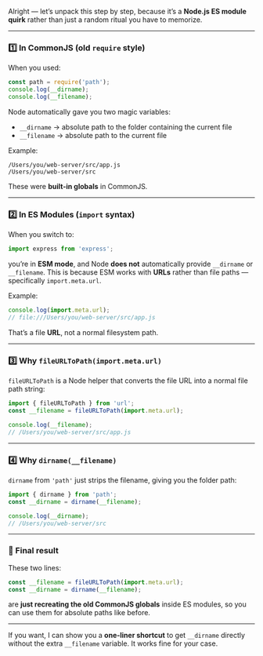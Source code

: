 Alright — let’s unpack this step by step, because it’s a **Node.js ES module quirk** rather than just a random ritual you have to memorize.

---

### 1️⃣ In CommonJS (old `require` style)

When you used:

```js
const path = require('path');
console.log(__dirname);
console.log(__filename);
```

Node automatically gave you two magic variables:

* `__dirname` → absolute path to the folder containing the current file
* `__filename` → absolute path to the current file

Example:

```
/Users/you/web-server/src/app.js
/Users/you/web-server/src
```

These were **built-in globals** in CommonJS.

---

### 2️⃣ In ES Modules (`import` syntax)

When you switch to:

```js
import express from 'express';
```

you’re in **ESM mode**, and Node **does not** automatically provide `__dirname` or `__filename`.
This is because ESM works with **URLs** rather than file paths — specifically `import.meta.url`.

Example:

```js
console.log(import.meta.url);
// file:///Users/you/web-server/src/app.js
```

That’s a file **URL**, not a normal filesystem path.

---

### 3️⃣ Why `fileURLToPath(import.meta.url)`

`fileURLToPath` is a Node helper that converts the file URL into a normal file path string:

```js
import { fileURLToPath } from 'url';
const __filename = fileURLToPath(import.meta.url);

console.log(__filename);
// /Users/you/web-server/src/app.js
```

---

### 4️⃣ Why `dirname(__filename)`

`dirname` from `'path'` just strips the filename, giving you the folder path:

```js
import { dirname } from 'path';
const __dirname = dirname(__filename);

console.log(__dirname);
// /Users/you/web-server/src
```

---

### 🔹 Final result

These two lines:

```js
const __filename = fileURLToPath(import.meta.url);
const __dirname = dirname(__filename);
```

are **just recreating the old CommonJS globals** inside ES modules, so you can use them for absolute paths like before.

---

If you want, I can show you a **one-liner shortcut** to get `__dirname` directly without the extra `__filename` variable. It works fine for your case.
